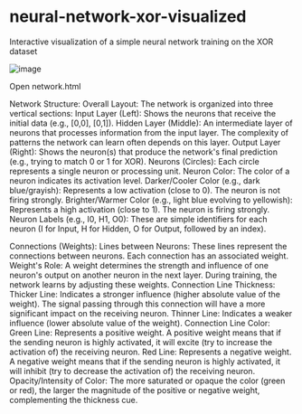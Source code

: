 # neural-network-xor-visualized
Interactive visualization of a simple neural network training on the XOR dataset

![image](https://github.com/user-attachments/assets/7c5fda76-06a2-417f-9db4-6c948730c953)

Open network.html

Network Structure:
Overall Layout: The network is organized into three vertical sections:
Input Layer (Left): Shows the neurons that receive the initial data (e.g., [0,0], [0,1]).
Hidden Layer (Middle): An intermediate layer of neurons that processes information from the input layer. The complexity of patterns the network can learn often depends on this layer.
Output Layer (Right): Shows the neuron(s) that produce the network's final prediction (e.g., trying to match 0 or 1 for XOR).
Neurons (Circles): Each circle represents a single neuron or processing unit.
Neuron Color: The color of a neuron indicates its activation level.
Darker/Cooler Color (e.g., dark blue/grayish): Represents a low activation (close to 0). The neuron is not firing strongly.
Brighter/Warmer Color (e.g., light blue evolving to yellowish): Represents a high activation (close to 1). The neuron is firing strongly.
Neuron Labels (e.g., I0, H1, O0): These are simple identifiers for each neuron (I for Input, H for Hidden, O for Output, followed by an index).

Connections (Weights):
Lines between Neurons: These lines represent the connections between neurons. Each connection has an associated weight.
Weight's Role: A weight determines the strength and influence of one neuron's output on another neuron in the next layer. During training, the network learns by adjusting these weights.
Connection Line Thickness:
Thicker Line: Indicates a stronger influence (higher absolute value of the weight). The signal passing through this connection will have a more significant impact on the receiving neuron.
Thinner Line: Indicates a weaker influence (lower absolute value of the weight).
Connection Line Color:
Green Line: Represents a positive weight. A positive weight means that if the sending neuron is highly activated, it will excite (try to increase the activation of) the receiving neuron.
Red Line: Represents a negative weight. A negative weight means that if the sending neuron is highly activated, it will inhibit (try to decrease the activation of) the receiving neuron.
Opacity/Intensity of Color: The more saturated or opaque the color (green or red), the larger the magnitude of the positive or negative weight, complementing the thickness cue.
